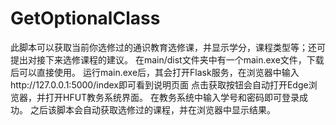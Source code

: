 # GetOptionalClass
此脚本可以获取当前你选修过的通识教育选修课，并显示学分，课程类型等；还可提出对接下来选修课程的建议。
在main/dist文件夹中有一个main.exe文件，下载后可以直接使用。
运行main.exe后，其会打开Flask服务，在浏览器中输入http://127.0.0.1:5000/index即可看到说明页面
点击获取按钮会自动打开Edge浏览器，并打开HFUT教务系统界面。
在教务系统中输入学号和密码即可登录成功。
之后该脚本会自动获取选修过的课程，并在浏览器中显示结果。
